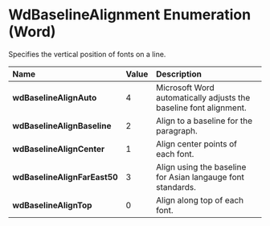 
# WdBaselineAlignment Enumeration (Word)

Specifies the vertical position of fonts on a line.



|**Name**|**Value**|**Description**|
|:-----|:-----|:-----|
|**wdBaselineAlignAuto**|4|Microsoft Word automatically adjusts the baseline font alignment.|
|**wdBaselineAlignBaseline**|2|Align to a baseline for the paragraph.|
|**wdBaselineAlignCenter**|1|Align center points of each font.|
|**wdBaselineAlignFarEast50**|3|Align using the baseline for Asian langauge font standards.|
|**wdBaselineAlignTop**|0|Align along top of each font.|
